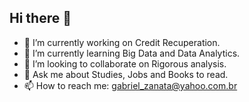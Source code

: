 ## Hi there 👋

- 🔭 I’m currently working on Credit Recuperation.
- 🌱 I’m currently learning Big Data and Data Analytics.
- 👯 I’m looking to collaborate on Rigorous analysis.
- 💬 Ask me about Studies, Jobs and Books to read.
- 📫 How to reach me: gabriel_zanata@yahoo.com.br
